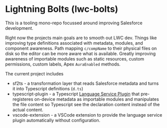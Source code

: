 # Lightning Bolts (lwc-bolts)

This is a tooling mono-repo focussed around improving Salesforce development.

Right now the projects main goals are to smooth out LWC dev. Things like improving type definitions associated with metadata, modules, and component awareness. Path mapping `c/compName` to their physical files on disk so the editor can be more aware what is available. Greatly improving awareness of importable modules such as static resources, custom permissions, custom labels, Apex `AuraEnabled` methods.

The current project includes

- sf2ts - a transformation layer that reads Salesforce metadata and turns it into Typescript definitions (`d.ts`)
- typescript-plugin - a Typescript [Language Service Plugin](https://github.com/microsoft/TypeScript/wiki/Writing-a-Language-Service-Plugin) that pre-registeres on-device metadata as importable modules and manipulates the file content so Typescript see the declaration content instead of the actual content.
- vscode-extension - a VSCode extension to provide the language service plugin automatically without configuration.
